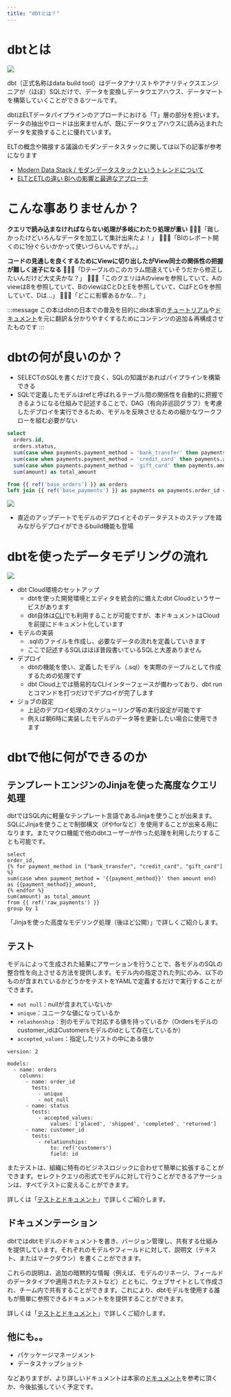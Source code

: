 ```yaml
---
title: "dbtとは？"
---
```

# dbtとは
![](https://storage.googleapis.com/zenn-user-upload/52b75d3cdcdd-20211128.png)

dbt（正式名称はdata build tool）はデータアナリストやアナリティクスエンジニアが（ほぼ）SQLだけで、データを変換しデータウエアハウス、データマートを構築していくことができるツールです。

dbtはELTデータパイプラインのアプローチにおける「T」層の部分を担います。データの抽出やロードは出来ませんが、既にデータウェアハウスに読み込まれたデータを変換することに優れています。

ELTの概念や隣接する議論のモダンデータスタックに関しては以下の記事が参考になります
- [Modern Data Stack / モダンデータスタックというトレンドについて](https://satoshihirose.hateblo.jp/entry/2021/11/20/160548#ELT-ELT-ELT)
- [ELTとETLの違い BIへの影響と最適なアプローチ](https://www.talend.com/jp/resources/elt-vs-etl/)

# こんな事ありませんか？
**クエリで読み込まなければならない処理が多岐にわたり処理が重い**
👱🏻‍♂️「難しかったけどいろんなデータを加工して集計出来たよ！」
👱🏽‍♀️「BIのレポート開くのに1分ぐらいかかって使いづらいんですが。。」

**コードの見通しを良くするためにViewに切り出したがView同士の関係性の把握が難しく迷子になる**
👱🏻‍♂️「Dテーブルのこのカラム間違えていそうだから修正したいんだけど大丈夫かな？」
👱🏽‍♀️「このクエリはAのviewを参照していて、AのviewはBを参照していて、BのviewはCとDとEを参照していて、CはFとGを参照していて、Dは…」
👱🏻‍♂️「どこに影響あるかな…？」

:::message
この本はdbtの日本での普及を目的にdbt本家の[チュートリアル](https://docs.getdbt.com/tutorial/setting-up)や[ドキュメント](https://docs.getdbt.com/docs/introduction)を元に翻訳＆分かりやすくするためにコンテンツの追加＆再構成させたものです
:::

# dbtの何が良いのか？
- SELECTのSQLを書くだけで良く、SQLの知識があればパイプラインを構築できる
- SQLで定義したモデルはrefと呼ばれるテーブル間の関係性を自動的に把握できるようになる仕組みで記述することで、DAG（有向非巡回グラフ）を考慮したデプロイを実行できるため、モデルを反映させるための細かなワークフローを組む必要がない
```sql
select
  orders.id,
  orders.status,
  sum(case when payments.payment_method = 'bank_transfer' then payments.amount else 0 end) as bank_transfer_amount,
  sum(case when payments.payment_method = 'credit_card' then payments.amount else 0 end) as credit_card_amount,
  sum(case when payments.payment_method = 'gift_card' then payments.amount else 0 end) as gift_card_amount,
  sum(amount) as total_amount

from {{ ref('base_orders') }} as orders
left join {{ ref('base_payments') }} as payments on payments.order_id = orders.id
```
![](https://docs.getdbt.com/img/docs/2ce8dce-Screen_Shot_2018-09-16_at_11.46.12_AM.png)
  - 直近のアップデートでモデルのデプロイとそのデータテストのステップを踏みながらデプロイができるbuild機能も登場

# dbtを使ったデータモデリングの流れ
![](https://storage.googleapis.com/zenn-user-upload/6496a4ecf051-20211128.png)

- dbt Cloud環境のセットアップ
  - dbtを使った開発環境とエディタを統合的に備えたdbt Cloudというサービスがあります
  - dbt自体は[CLI](https://docs.getdbt.com/docs/introduction#developing-locally-with-the-command-line-interface-cli)でも利用することが可能ですが、本ドキュメントはCloudを前提にドキュメント化しています
- モデルの実装
  - .sqlのファイルを作成し、必要なデータの流れを定義していきます
  - ここで記述するSQLはほぼ普段書いているSQLと大差ありません
- デプロイ
  - dbtの機能を使い、定義したモデル（.sql）を実際のテーブルとして作成するための処理です
  - dbt Cloud上では簡易的なCLIインターフェースが備わっており、dbt runとコマンドを打つだけでデプロイが完了します
- ジョブの設定
  - 上記のデプロイ処理のスケジューリング等の実行設定が可能です
  - 例えば朝6時に実装したモデルのデータ等を更新したい場合に使用できます

# dbtで他に何ができるのか

## テンプレートエンジンのJinjaを使った高度なクエリ処理
dbtではSQL内に軽量なテンプレート言語であるJinjaを使うことが出来ます。SQLにJinjaを使うことで制御構文（ifやforなど）を使用することが出来る用になります。またマクロ機能で他のdbtユーザーが作った処理を利用したりすることも可能です。

```
select
order_id,
{% for payment_method in ["bank_transfer", "credit_card", "gift_card"] %}
sum(case when payment_method = '{{payment_method}}' then amount end) as {{payment_method}}_amount,
{% endfor %}
sum(amount) as total_amount
from {{ ref('raw_payments') }}
group by 1
```

「Jinjaを使った高度なモデリング処理（後ほど公開）」で詳しくご紹介します。

## テスト
モデルによって生成された結果にアサーションを行うことで、各モデルのSQLの整合性を向上させる方法を提供します。モデル内の指定された列にのみ、以下のものが含まれているかどうかをテストをYAMLで定義するだけで実行することができます。

- `not null`：nullが含まれていないか
- `unique`：ユニークな値になっているか
- `relashonship`：別のモデルで対応する値を持っているか（Ordersモデルのcustomer_idはCustomersモデルのidとして存在しているか）
- `accepted_values`：指定したリストの中にある値か

```
version: 2

models:
  - name: orders
    columns:
      - name: order_id
        tests:
          - unique
          - not_null
      - name: status
        tests:
          - accepted_values:
              values: ['placed', 'shipped', 'completed', 'returned']
      - name: customer_id
        tests:
          - relationships:
              to: ref('customers')
              field: id
```

またテストは、組織に特有のビジネスロジックに合わせて簡単に拡張することができます。セレクトクエリの形式でモデルに対して行うことができるアサーションは、すべてテストに変えることができます。

詳しくは「[テストとドキュメント]()」で詳しくご紹介します。

## ドキュメンテーション
dbtではdbtモデルのドキュメントを書き、バージョン管理し、共有する仕組みを提供しています。それぞれのモデルやフィールドに対して、説明文（テキスト、またはマークダウン）を書くことができます。

これらの説明は、追加の暗黙的な情報（例えば、モデルのリネージ、フィールドのデータタイプや適用されたテストなど）とともに、ウェブサイトとして作成され、チーム内で共有することができます。これにより、dbtモデルを使用する誰もが簡単に参照できるドキュメントをを提供することができます。

詳しくは「[テストとドキュメント]()」で詳しくご紹介します。

## 他にも。。
- パケッケージマネージメント
- データスナップショット

などありますが、より詳しいドキュメントは本家の[ドキュメント](https://docs.getdbt.com/docs/building-a-dbt-project/projects)を参考に頂くか、今後拡張していく予定です。
